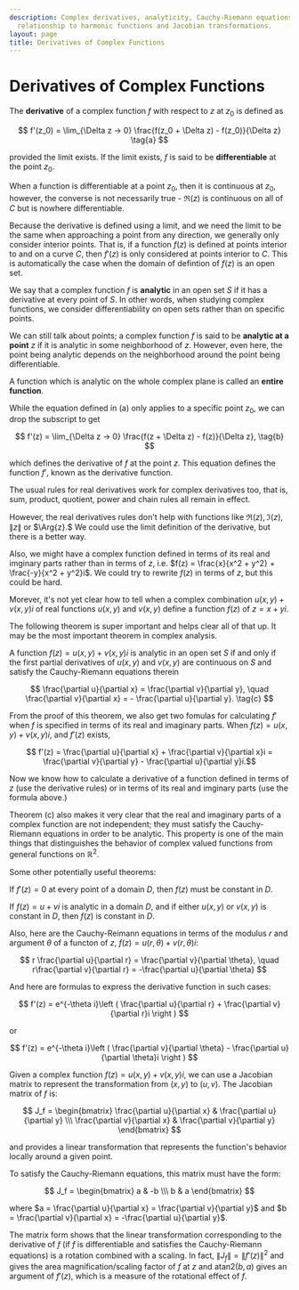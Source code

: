 ```yaml
---
description: Complex derivatives, analyticity, Cauchy-Riemann equations, and their
  relationship to harmonic functions and Jacobian transformations.
layout: page
title: Derivatives of Complex Functions
---
```


# Derivatives of Complex Functions

The **derivative** of a complex function $f$ with respect to $z$ at $z_0$ is defined as

$$ f'(z_0) = \lim_{\Delta z -> 0} \frac{f(z_0 + \Delta z) - f(z_0)}{\Delta z} \tag{a} $$

provided the limit exists. If the limit exists, $f$ is said to be **differentiable** at the point $z_0$.

When a function is differentiable at a point $z_0$, then it is continuous at $z_0$, however, the converse is not necessarily true - $\Re{(z)}$ is continuous on all of $C$ but is nowhere differentiable.

Because the derivative is defined using a limit, and we need the limit to be the same when approaching a point from any direction, we generally only consider interior points. That is, if a function $f(z)$ is defined at points interior to and on a curve $C$, then $f'(z)$ is only considered at points interior to $C$. This is automatically the case when the domain of defintion of $f(z)$ is an open set.

We say that a complex function $f$ is **analytic** in an open set $S$ if it has a derivative at every point of $S$. In other words, when studying complex functions, we consider differentiability on open sets rather than on specific points.

We can still talk about points; a complex function $f$ is said to be **analytic at a point** $z$ if it is analytic in some neighborhood of $z$. However, even here, the point being analytic depends on the neighborhood around the point being differentiable.

A function which is analytic on the whole complex plane is called an **entire function**.

While the equation defined in (a) only applies to a specific point $z_0$, we can drop the subscript to get

$$ f'(z) = \lim_{\Delta z -> 0} \frac{f(z + \Delta z) - f(z)}{\Delta z}, \tag{b} $$

which defines the derivative of $f$ at the point $z$. This equation defines the function $f'$, known as the derivative function.

The usual rules for real derivatives work for complex derivatives too, that is, sum, product, quotient, power and chain rules all remain in effect.

However, the real derivatives rules don't help with functions like $\Re{(z)}, \Im{(z)}, \|z\|$ or $\Arg{z}.$ We could use the limit definition of the derivative, but there is a better way.

Also, we might have a complex function defined in terms of its real and imginary parts rather than in terms of $z$, i.e. $f(z) = \frac{x}{x^2 + y^2} + \frac{-y}{x^2 + y^2}i$. We could try to rewrite $f(z)$ in terms of $z$, but this could be hard.

Morever, it's not yet clear how to tell when a complex combination $u(x,y) + v(x,y)i$ of real functions $u(x,y)$ and $v(x,y)$ define a function $f(z)$ of $z = x + yi$.

The following theorem is super important and helps clear all of that up. It may be the most important theorem in complex analysis.

A function $f(z) = u(x,y) + v(x,y)i$ is analytic in an open set $S$ if and only if the first partial derivatives of $u(x,y)$ and $v(x,y)$ are continuous on $S$ and satisfy the Cauchy-Riemann equations therein

$$ \frac{\partial u}{\partial x} = \frac{\partial v}{\partial y}, \quad \frac{\partial v}{\partial x} = - \frac{\partial u}{\partial y}. \tag{c} $$

From the proof of this theorem, we also get two fomulas for calculating $f'$ when $f$ is specified in terms of its real and imaginary parts. When $f(z) = u(x,y) + v(x,y)i$, and $f'(z)$ exists,

$$ f'(z) = \frac{\partial u}{\partial x} + \frac{\partial v}{\partial x}i = \frac{\partial v}{\partial y} - \frac{\partial u}{\partial y}i.$$

Now we know how to calculate a derivative of a function defined in terms of $z$ (use the derivative rules) or in terms of its real and imginary parts (use the formula above.)

Theorem (c) also makes it very clear that the real and imaginary parts of a complex function are not independent; they must satisfy the Cauchy-Riemann equations in order to be analytic. This property is one of the main things that distinguishes the behavior of complex valued functions from general functions on $\mathbb{R}^2$.

Some other potentially useful theorems:

If $f'(z) = 0$ at every point of a domain $D$, then $f(z)$ must be constant in $D$.

If $f(z) = u + vi$ is analytic in a domain $D$, and if either $u(x,y)$ or $v(x,y)$ is constant in $D$, then $f(z)$ is constant in $D$.

Also, here are the Cauchy-Reimann equations in terms of the modulus $r$ and argument $\theta$ of a functon of $z$, $f(z) = u(r,\theta) + v(r,\theta)i$:

$$ r \frac{\partial u}{\partial r} = \frac{\partial v}{\partial \theta}, \quad r\frac{\partial v}{\partial r} = -\frac{\partial u}{\partial \theta} $$

And here are formulas to express the derivative function in such cases:


$$ f'(z) = e^{-\theta i}\left ( \frac{\partial u}{\partial r} + \frac{\partial v}{\partial r}i \right ) $$

or

$$ f'(z) = e^{-\theta i}\left ( \frac{\partial v}{\partial \theta} - \frac{\partial u}{\partial \theta}i \right ) $$

Given a complex function $f(z) = u(x,y) + v(x,y)i$, we can use a Jacobian matrix to represent the transformation from $(x,y)$ to $(u,v)$. The Jacobian matrix of $f$ is:

$$ J_f = \begin{bmatrix} \frac{\partial u}{\partial x} & \frac{\partial u}{\partial y} \\\ \frac{\partial v}{\partial x} & \frac{\partial v}{\partial y} \end{bmatrix} $$

and provides a linear transformation that represents the function's behavior locally around a given point.

To satisfy the Cauchy-Riemann equations, this matrix must have the form:

$$ J_f = \begin{bmatrix} a & -b \\\ b & a \end{bmatrix} $$

where $a = \frac{\partial u}{\partial x} = \frac{\partial v}{\partial y}$ and $b = \frac{\partial v}{\partial x} = -\frac{\partial u}{\partial y}$.

The matrix form shows that the linear transformation corresponding to the derivative of $f$ (if $f$ is differentiable and satisfies the Cauchy-Riemann equations) is a rotation combined with a scaling. In fact, $\|J_f\| = \|f'(z)\|^2$ and gives the area magnification/scaling factor of $f$ at $z$ and $\text{atan2}(b,a)$ gives an argument of $f'(z)$, which is a measure of the rotational effect of $f$.